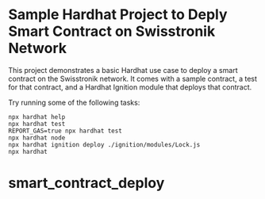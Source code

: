 # Sample Hardhat Project to Deply Smart Contract on Swisstronik Network

This project demonstrates a basic Hardhat use case to deploy a smart contract on the Swisstronik network. It comes with a sample contract, a test for that contract, and a Hardhat Ignition module that deploys that contract.

Try running some of the following tasks:

```shell
npx hardhat help
npx hardhat test
REPORT_GAS=true npx hardhat test
npx hardhat node
npx hardhat ignition deploy ./ignition/modules/Lock.js
npx hardhat 
```
# smart_contract_deploy
